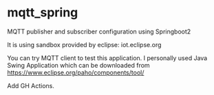 # mqtt_spring

MQTT publisher and subscriber configuration using Springboot2

It is using sandbox provided by eclipse: iot.eclipse.org

You can try MQTT client to test this application. I personally used Java Swing Application which can be downloaded from https://www.eclipse.org/paho/components/tool/

Add GH Actions.
